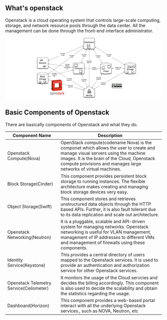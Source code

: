 ##	What's openstack

Openstack is a cloud operating system that controls large-scale computing, storage, and network resource pools through the data center. All the management can be done through the front-end interface administrator. 

![penstack_arc](../images/openstack_arch.jpg)





## Basic Components of Openstack

There are basically components of Openstack and what they do.

| Component Name                          | Description                                                  |
| --------------------------------------- | ------------------------------------------------------------ |
| Openstack Compute(Nova)                 | OpenStack compute(codename Nova) is the componet which allows the user to create and manage visual servers using the machine images. It is the brain of the Cloud, Openstack compute provisions and manages large networks of virtual machines. |
| Block Storage(Cinder)                   | This component provides persistent block storage to running instances. The flexible architecture makes creating and managing block storage devices very easy. |
| Object Storage(Swift)                   | This component stores and retrieves unstructured data objects through the HTTP based APIs. Further, it is also fault tolerant due to its data replication and scale out architecture. |
| Openstack Networking(Neutron)           | It is a pluggable, scalable and API-driven system for managing networks. Openstack networking is useful for VLAN management, management of IP addresses to different VMs and management of firewalls using these components. |
| Identity Service(Keystone)              | This provides a central directory of users mapped to the Openstack services. It is used to provide an authentication and authorization service for other Openstack services. |
| Openstack Telemetry Service(Ceilometer) | It monitors the usage of the Cloud servcies and decides the billing accordingly. This component is also used to decide the scalability and obtain the statistics regarding the usage. |
| Dashboard(Horizon)                      | This component provides a web-based portal interact with all the underlying Openstack services., such as NOVA, Neutron, etc |

